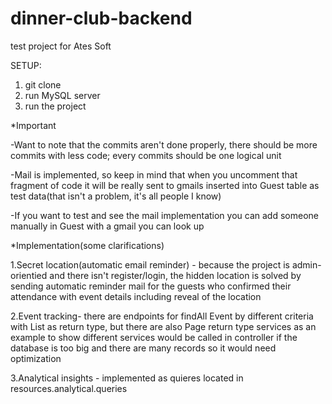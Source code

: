 # dinner-club-backend
test project for Ates Soft

SETUP:
1. git clone
2. run MySQL server
3. run the project

*Important

-Want to note that the commits aren't done properly, there should be more commits with less code; every commits should be one logical unit

-Mail is implemented, so keep in mind that when you uncomment that fragment of code it will be really sent to gmails inserted into Guest table as test data(that isn't a problem, it's all people I know)

-If you want to test and see the mail implementation you can add someone manually in Guest with a gmail you can look up

*Implementation(some clarifications)

1.Secret location(automatic email reminder) - because the project is admin-orientied and there isn't register/login, the hidden location is solved by sending automatic reminder mail for the guests who confirmed their attendance with event details including reveal of the location

2.Event tracking- there are endpoints for findAll Event by different criteria with List as return type, but there are also Page return type services as an example to show different services would be called in controller if the database is too big and there are many records so it would need optimization

3.Analytical insights - implemented as quieres located in resources.analytical.queries
